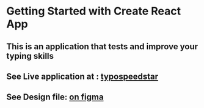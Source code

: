 # Getting Started with Create React App

## This is an application that tests and improve your typing skills

## See Live application at : [typospeedstar](https://typospeedstar.netlify.app/)

## See Design file: [on figma](https://www.figma.com/file/gRgXBC1MqoPJhz9zdhXMIn/Typo?node-id=0%3A1)
